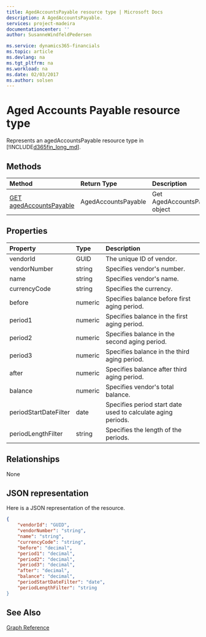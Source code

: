 ```yaml
---
title: AgedAccountsPayable resource type | Microsoft Docs
description: A AgedAccountsPayable.
services: project-madeira
documentationcenter: ''
author: SusanneWindfeldPedersen

ms.service: dynamics365-financials
ms.topic: article
ms.devlang: na
ms.tgt_pltfrm: na
ms.workload: na
ms.date: 02/03/2017
ms.author: solsen
---
```


# Aged Accounts Payable resource type
Represents an agedAccountsPayable resource type in [!INCLUDE[d365fin_long_md](../dynamics-nav/includes/d365fin_long_md.md)].

## Methods

| Method       | Return Type  |Description|
|:---------------|:--------|:----------|
|[GET agedAccountsPayable](dynamics_get_agedaccountspayable.md)|AgedAccountsPayable|Get AgedAccountsPayable object|

## Properties
| Property	   | Type	|Description|
|:---------------|:--------|:----------|
|vendorId|GUID|The unique ID of vendor.|
|vendorNumber|string|Specifies vendor's number.|
|name|string|Specifies vendor's name.|
|currencyCode|string|Specifies the currency.|
|before|numeric|Specifies balance before first aging period.|
|period1|numeric|Specifies balance in the first aging period.|
|period2|numeric|Specifies balance in the second aging period.|
|period3|numeric|Specifies balance in the third aging period.|
|after|numeric|Specifies balance after third aging period.|
|balance|numeric|Specifies vendor's total balance.|
|periodStartDateFilter|date|Specifies period start date used to calculate aging periods.|
|periodLengthFilter|string|Specifies the length of the periods.|


## Relationships
None

## JSON representation

Here is a JSON representation of the resource.


```json
{
    "vendorId": "GUID",
    "vendorNumber": "string",
    "name": "string",
    "currencyCode": "string",
    "before": "decimal",
    "period1": "decimal",
    "period2": "decimal",
    "period3": "decimal",
    "after": "decimal",
    "balance": "decimal",
    "periodStartDateFilter": "date",
    "periodLengthFilter": "string
}

```
## See Also
[Graph Reference](dynamics_graph_reference.md)  
